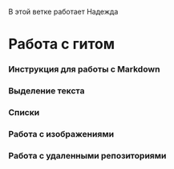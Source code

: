 В этой ветке работает Надежда

# Работа с гитом

### Инструкция для работы с Markdown

### Выделение текста

### Списки

### Работа с изображениями

### Работа с удаленными репозиториями

